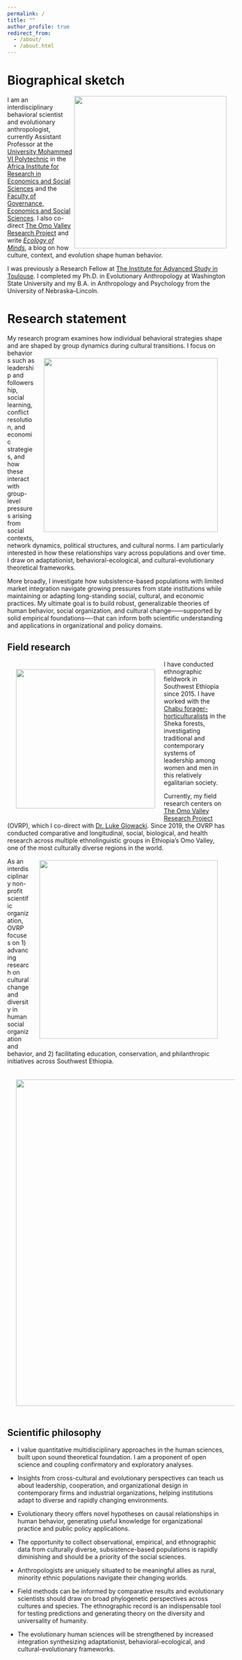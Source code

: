 ```yaml
---
permalink: /
title: ""
author_profile: true
redirect_from: 
  - /about/
  - /about.html
---
```


Biographical sketch
======
I <img align="right" src="/images/um6p_cluster.png" width="350">am an interdisciplinary behavioral scientist and evolutionary anthropologist, currently Assistant Professor at the [University Mohammed VI Polytechnic](https://www.um6p.ma/) in the [Africa Institute for Research in Economics and Social Sciences](https://airess.fgses-um6p.ma/) and the [Faculty of Governance, Economics and Social Sciences](https://www.fgses-um6p.ma/). I also co-direct [The Omo Valley Research Project](http://www.omovalleyresearchproject.org) and write [*Ecology of Minds*](https://www.psychologytoday.com/us/blog/ecology-of-minds), a blog on how culture, context, and evolution shape human behavior.

I was previously a Research Fellow at [The Institute for Advanced Study in Toulouse](http://www.iast.fr/people/zachary-garfield?tab=bio-and-research-interests). I completed my Ph.D. in Evolutionary Anthropology at Washington State University and my B.A. in Anthropology and Psychology from the University of Nebraska–Lincoln.


Research statement
======
My research program examines how individual behavioral strategies shape and are shaped by group dynamics during cultural transitions. <img style="float: right; padding: 20px;" src="/images/chabu_interview_small75.jpg" width="400"/> I focus on behaviors such as leadership and followership, social learning, conflict resolution, and economic strategies, and how these interact with group-level pressures arising from social contexts, network dynamics, political structures, and cultural norms. I am particularly interested in how these relationships vary across populations and over time. I draw on adaptationist, behavioral-ecological, and cultural-evolutionary theoretical frameworks.

More broadly, I investigate how subsistence-based populations with limited market integration navigate growing pressures from state institutions while maintaining or adapting long-standing social, cultural, and economic practices. My ultimate goal is to build robust, generalizable theories of human behavior, social organization, and cultural change——supported by solid empirical foundations—-that can inform both scientific understanding and applications in organizational and policy domains.


Field research
------
<img style="float: left; padding: 20px;" src="/images/zach_spear2.png" width="320">

 
I have conducted ethnographic fieldwork in Southwest Ethiopia since 2015. I have worked with the [Chabu forager-horticulturalists](https://anthro.vancouver.wsu.edu/people/zgarfield/chabu-forager-horticulturalists-sheka-forest/) in the Sheka forests, investigating traditional and contemporary systems of leadership among women and men in this relatively egalitarian society.


Currently, my field research centers on [The Omo Valley Research Project](http://www.omovalleyresearchproject.org) (OVRP), which I co-direct with [Dr. Luke Glowacki](https://www.hsb-lab.org/people). Since 2019, the OVRP has conducted comparative and longitudinal, social, biological, and health research across multiple ethnolinguistic groups in Ethiopia’s Omo Valley, one of the most culturally diverse regions in the world. <img align="right" style="padding: 20px;" src="/images/OVRP-logo-Black-500px.png" width="410">


As an interdisciplinary non-profit scientific organization, OVRP focuses on 1) advancing research on cultural change and diversity in human social organization and behavior, and 2) facilitating education, conservation, and philanthropic initiatives across Southwest Ethiopia.

<img align="center" style="padding: 20px; right:100x;" src="/images/hamar_cow.jpg" width="750"/>

Scientific philosophy
------
* I value quantitative multidisciplinary approaches in the human sciences, built upon sound theoretical foundation. I am a proponent of open science and coupling confirmatory and exploratory analyses. 

* Insights from cross-cultural and evolutionary perspectives can teach us about leadership, cooperation, and organizational design in contemporary firms and industrial organizations, helping institutions adapt to diverse and rapidly changing environments.

* Evolutionary theory offers novel hypotheses on causal relationships in human behavior, generating useful knowledge for organizational practice and public policy applications.

* The opportunity to collect observational, empirical, and ethnographic data from culturally diverse, subsistence-based populations is rapidly diminishing and should be a priority of the social sciences. 

* Anthropologists are uniquely situated to be meaningful allies as rural, minority ethnic populations navigate their changing worlds.

* Field methods can be informed by comparative results and evolutionary scientists should draw on broad phylogenetic perspectives across cultures and species. The ethnographic record is an indispensable tool for testing predictions and generating theory on the diversity and universality of humanity.

* The evolutionary human sciences will be strengthened by increased integration synthesizing adaptationist, behavioral-ecological, and cultural-evolutionary frameworks. 
